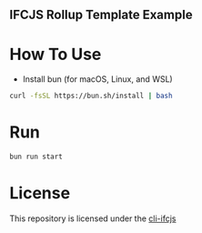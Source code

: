 
## IFCJS Rollup Template Example

# How To Use

- Install bun (for macOS, Linux, and WSL)

```bash
curl -fsSL https://bun.sh/install | bash
```

# Run 

```bash
bun run start
```

# License

This repository is licensed under the [cli-ifcjs](https://github.com/ENG-Mazri/cli-ifcjs)

